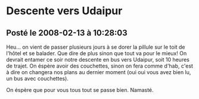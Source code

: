 # Descente vers Udaipur
## Posté le 2008-02-13 à 10:28:03

Heu... on vient de passer plusieurs jours à se dorer la pillule sur le toit de l'hôtel et se balader. Que dire de plus sinon que tout va pour le mieux! On devrait entamer ce soir notre descente en bus vers Udaipur, soit 10 heures de trajet. On éspère avoir des couchettes, sinon on fera comme d'hab, c'est à dire on changera nos plans au dernier moment (oui oui vous avez bien lu, un bus avec couchettes).

On éspère que pour vous tous tout se passe bien. Namasté. 
